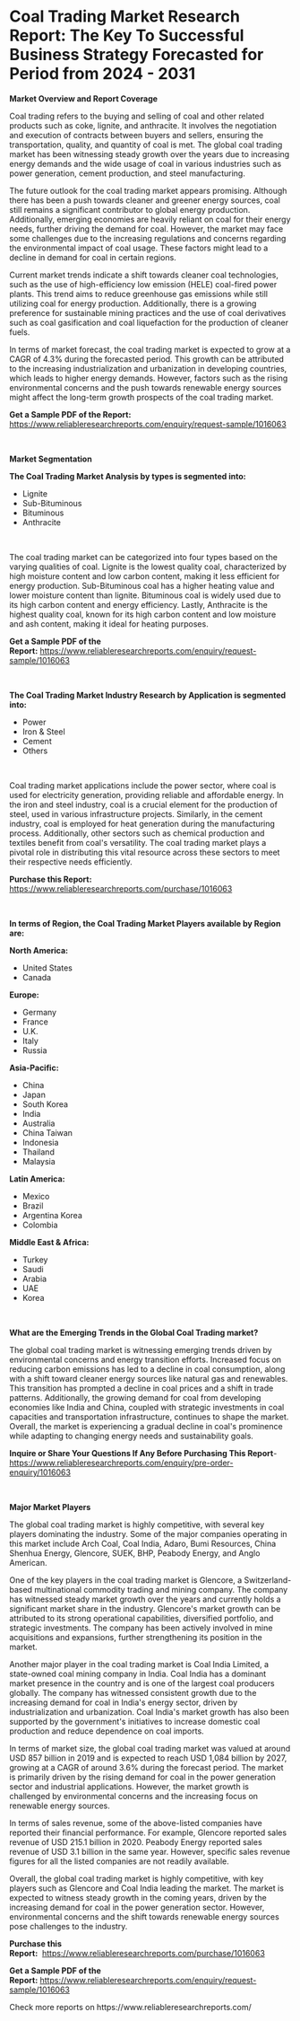 <p><h1>Coal Trading Market Research Report: The Key To Successful Business Strategy Forecasted for Period from 2024 - 2031</h1></p><p><strong>Market Overview and Report Coverage</strong></p>
<p><p>Coal trading refers to the buying and selling of coal and other related products such as coke, lignite, and anthracite. It involves the negotiation and execution of contracts between buyers and sellers, ensuring the transportation, quality, and quantity of coal is met. The global coal trading market has been witnessing steady growth over the years due to increasing energy demands and the wide usage of coal in various industries such as power generation, cement production, and steel manufacturing.</p><p>The future outlook for the coal trading market appears promising. Although there has been a push towards cleaner and greener energy sources, coal still remains a significant contributor to global energy production. Additionally, emerging economies are heavily reliant on coal for their energy needs, further driving the demand for coal. However, the market may face some challenges due to the increasing regulations and concerns regarding the environmental impact of coal usage. These factors might lead to a decline in demand for coal in certain regions.</p><p>Current market trends indicate a shift towards cleaner coal technologies, such as the use of high-efficiency low emission (HELE) coal-fired power plants. This trend aims to reduce greenhouse gas emissions while still utilizing coal for energy production. Additionally, there is a growing preference for sustainable mining practices and the use of coal derivatives such as coal gasification and coal liquefaction for the production of cleaner fuels.</p><p>In terms of market forecast, the coal trading market is expected to grow at a CAGR of 4.3% during the forecasted period. This growth can be attributed to the increasing industrialization and urbanization in developing countries, which leads to higher energy demands. However, factors such as the rising environmental concerns and the push towards renewable energy sources might affect the long-term growth prospects of the coal trading market.</p></p>
<p><strong>Get a Sample PDF of the Report:</strong> <a href="https://www.reliableresearchreports.com/enquiry/request-sample/1016063">https://www.reliableresearchreports.com/enquiry/request-sample/1016063</a></p>
<p>&nbsp;</p>
<p><strong>Market Segmentation</strong></p>
<p><strong>The Coal Trading Market Analysis by types is segmented into:</strong></p>
<p><ul><li>Lignite</li><li>Sub-Bituminous</li><li>Bituminous</li><li>Anthracite</li></ul></p>
<p>&nbsp;</p>
<p><p>The coal trading market can be categorized into four types based on the varying qualities of coal. Lignite is the lowest quality coal, characterized by high moisture content and low carbon content, making it less efficient for energy production. Sub-Bituminous coal has a higher heating value and lower moisture content than lignite. Bituminous coal is widely used due to its high carbon content and energy efficiency. Lastly, Anthracite is the highest quality coal, known for its high carbon content and low moisture and ash content, making it ideal for heating purposes.</p></p>
<p><strong>Get a Sample PDF of the Report:</strong>&nbsp;<a href="https://www.reliableresearchreports.com/enquiry/request-sample/1016063">https://www.reliableresearchreports.com/enquiry/request-sample/1016063</a></p>
<p>&nbsp;</p>
<p><strong>The Coal Trading Market Industry Research by Application is segmented into:</strong></p>
<p><ul><li>Power</li><li>Iron & Steel</li><li>Cement</li><li>Others</li></ul></p>
<p>&nbsp;</p>
<p><p>Coal trading market applications include the power sector, where coal is used for electricity generation, providing reliable and affordable energy. In the iron and steel industry, coal is a crucial element for the production of steel, used in various infrastructure projects. Similarly, in the cement industry, coal is employed for heat generation during the manufacturing process. Additionally, other sectors such as chemical production and textiles benefit from coal's versatility. The coal trading market plays a pivotal role in distributing this vital resource across these sectors to meet their respective needs efficiently.</p></p>
<p><strong>Purchase this Report:</strong>&nbsp; <a href="https://www.reliableresearchreports.com/purchase/1016063">https://www.reliableresearchreports.com/purchase/1016063</a></p>
<p>&nbsp;</p>
<p><strong>In terms of Region, the Coal Trading Market Players available by Region are:</strong></p>
<p>
    <p> <strong> North America: </strong>
        <ul>
            <li>United States</li>
            <li>Canada</li>
        </ul>
        </p> 
    <p> <strong> Europe: </strong>
        <ul>
            <li>Germany</li>
            <li>France</li>
            <li>U.K.</li>
            <li>Italy</li>
            <li>Russia</li>
        </ul>
        </p> 
    <p> <strong> Asia-Pacific: </strong>
        <ul>
            <li>China</li>
            <li>Japan</li>
            <li>South Korea</li>
            <li>India</li>
            <li>Australia</li>
            <li>China Taiwan</li>
            <li>Indonesia</li>
            <li>Thailand</li>
            <li>Malaysia</li>
        </ul>
        </p> 
    <p> <strong> Latin America: </strong>
        <ul>
            <li>Mexico</li>
            <li>Brazil</li>
            <li>Argentina Korea</li>
            <li>Colombia</li>
        </ul>
        </p> 
    <p> <strong> Middle East & Africa: </strong>
        <ul>
            <li>Turkey</li>
            <li>Saudi</li>
            <li>Arabia</li>
            <li>UAE</li>
            <li>Korea</li>
        </ul>
    </p>
    </p>
<p>&nbsp;</p>
<p><strong>What are the Emerging Trends in the Global Coal Trading market?</strong></p>
<p><p>The global coal trading market is witnessing emerging trends driven by environmental concerns and energy transition efforts. Increased focus on reducing carbon emissions has led to a decline in coal consumption, along with a shift toward cleaner energy sources like natural gas and renewables. This transition has prompted a decline in coal prices and a shift in trade patterns. Additionally, the growing demand for coal from developing economies like India and China, coupled with strategic investments in coal capacities and transportation infrastructure, continues to shape the market. Overall, the market is experiencing a gradual decline in coal's prominence while adapting to changing energy needs and sustainability goals.</p></p>
<p><strong>Inquire or Share Your Questions If Any Before Purchasing This Report</strong>- <a href="https://www.reliableresearchreports.com/enquiry/pre-order-enquiry/1016063">https://www.reliableresearchreports.com/enquiry/pre-order-enquiry/1016063</a></p>
<p>&nbsp;</p>
<p><strong>Major Market Players</strong></p>
<p><p>The global coal trading market is highly competitive, with several key players dominating the industry. Some of the major companies operating in this market include Arch Coal, Coal India, Adaro, Bumi Resources, China Shenhua Energy, Glencore, SUEK, BHP, Peabody Energy, and Anglo American. </p><p>One of the key players in the coal trading market is Glencore, a Switzerland-based multinational commodity trading and mining company. The company has witnessed steady market growth over the years and currently holds a significant market share in the industry. Glencore's market growth can be attributed to its strong operational capabilities, diversified portfolio, and strategic investments. The company has been actively involved in mine acquisitions and expansions, further strengthening its position in the market.</p><p>Another major player in the coal trading market is Coal India Limited, a state-owned coal mining company in India. Coal India has a dominant market presence in the country and is one of the largest coal producers globally. The company has witnessed consistent growth due to the increasing demand for coal in India's energy sector, driven by industrialization and urbanization. Coal India's market growth has also been supported by the government's initiatives to increase domestic coal production and reduce dependence on coal imports.</p><p>In terms of market size, the global coal trading market was valued at around USD 857 billion in 2019 and is expected to reach USD 1,084 billion by 2027, growing at a CAGR of around 3.6% during the forecast period. The market is primarily driven by the rising demand for coal in the power generation sector and industrial applications. However, the market growth is challenged by environmental concerns and the increasing focus on renewable energy sources.</p><p>In terms of sales revenue, some of the above-listed companies have reported their financial performance. For example, Glencore reported sales revenue of USD 215.1 billion in 2020. Peabody Energy reported sales revenue of USD 3.1 billion in the same year. However, specific sales revenue figures for all the listed companies are not readily available.</p><p>Overall, the global coal trading market is highly competitive, with key players such as Glencore and Coal India leading the market. The market is expected to witness steady growth in the coming years, driven by the increasing demand for coal in the power generation sector. However, environmental concerns and the shift towards renewable energy sources pose challenges to the industry.</p></p>
<p><strong>Purchase this Report:</strong>&nbsp;&nbsp;<a href="https://www.reliableresearchreports.com/purchase/1016063">https://www.reliableresearchreports.com/purchase/1016063</a></p>
<p></p>
<p><strong>Get a Sample PDF of the Report:</strong>&nbsp;<a href="https://www.reliableresearchreports.com/enquiry/request-sample/1016063">https://www.reliableresearchreports.com/enquiry/request-sample/1016063</a></p>
<p>Check more reports on https://www.reliableresearchreports.com/</p>